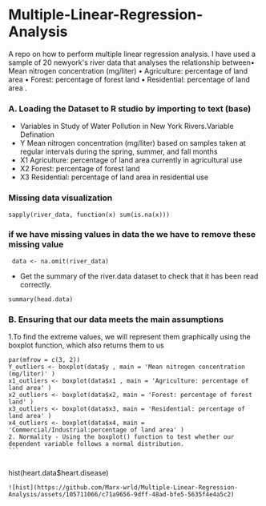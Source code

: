 # Multiple-Linear-Regression-Analysis
A repo on how to perform multiple linear regression analysis. I have used a sample of  20 newyork's river data that analyses the relationship between• Mean nitrogen concentration (mg/liter) • Agriculture: percentage of land area • Forest: percentage of forest land • Residential: percentage of land area  .

### A. Loading the Dataset to R studio by importing to text (base)
- Variables in Study of Water Pollution in New York Rivers.Variable Defination
- Y                           Mean nitrogen concentration (mg/liter) based on samples taken at regular intervals during the spring, summer, and fall months
- X1                           Agriculture: percentage of land area currently in agricultural use
- X2                           Forest: percentage of forest land 
- X3                           Residential: percentage of land area in residential use 

 ### Missing data visualization
```
sapply(river_data, function(x) sum(is.na(x)))
```
### if we have missing values in data the we have to remove these missing value
```
 data <- na.omit(river_data)
```
- Get the summary of the river.data dataset to check that it has been read correctly.
```
summary(head.data)
```

### B. Ensuring that our data meets the main assumptions
1.To find the extreme values, we will represent them graphically using the boxplot function, which also returns them to us
```
par(mfrow = c(3, 2))
Y_outliers <- boxplot(data$y , main = 'Mean nitrogen concentration (mg/liter)' )
x1_outliers <- boxplot(data$x1 , main = 'Agriculture: percentage of land area' )
x2_outliers <- boxplot(data$x2, main = 'Forest: percentage of forest land' )
x3_outliers <- boxplot(data$x3, main = 'Residential: percentage of land area' )
x4_outliers <- boxplot(data$x4, main = 'Commercial/Industrial:percentage of land area' )
2. Normality - Using the boxplot() function to test whether our dependent variable follows a normal distribution.                                                            ```
                                                                                
```
hist(heart.data$heart.disease)
```
![hist](https://github.com/Marx-wrld/Multiple-Linear-Regression-Analysis/assets/105711066/c71a9656-9dff-48ad-bfe5-5635f4e4a5c2)



